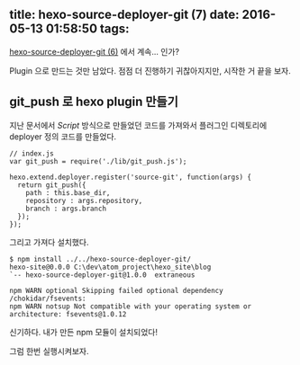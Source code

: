 title: hexo-source-deployer-git (7)
date: 2016-05-13 01:58:50
tags:
---
[hexo-source-deployer-git (6)](/2016/05/10/hexo-source-deployer-git-6/) 에서 계속... 인가?

Plugin 으로 만드는 것만 남았다. 점점 더 진행하기 귀찮아지지만, 시작한 거 끝을 보자.

## git_push 로 hexo plugin 만들기

지난 문서에서 *Script* 방식으로 만들었던 코드를 가져와서 플러그인 디렉토리에 deployer 정의 코드를 만들었다.

```
// index.js
var git_push = require('./lib/git_push.js');

hexo.extend.deployer.register('source-git', function(args) {
  return git_push({
    path : this.base_dir,
    repository : args.repository,
    branch : args.branch
  });
});
```
그리고 가져다 설치했다.

```
$ npm install ../../hexo-source-deployer-git/
hexo-site@0.0.0 C:\dev\atom_project\hexo_site\blog
`-- hexo-source-deployer-git@1.0.0  extraneous

npm WARN optional Skipping failed optional dependency /chokidar/fsevents:
npm WARN notsup Not compatible with your operating system or architecture: fsevents@1.0.12
```

신기하다. 내가 만든 npm 모듈이 설치되었다!

그럼 한번 실행시켜보자.

